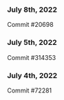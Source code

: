 ### July 8th, 2022

Commit #20698

### July 5th, 2022

Commit #314353


### July 4th, 2022

Commit #72281
